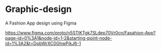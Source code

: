 # Graphic-design
A Fashion App design using Figma


https://www.figma.com/proto/n5STIKTgk7SLdep70Vr0cn/Fasahion-App?page-id=0%3A1&node-id=1-2&starting-point-node-id=1%3A2&t=DpbWrXC0GhwPikJ6-1
